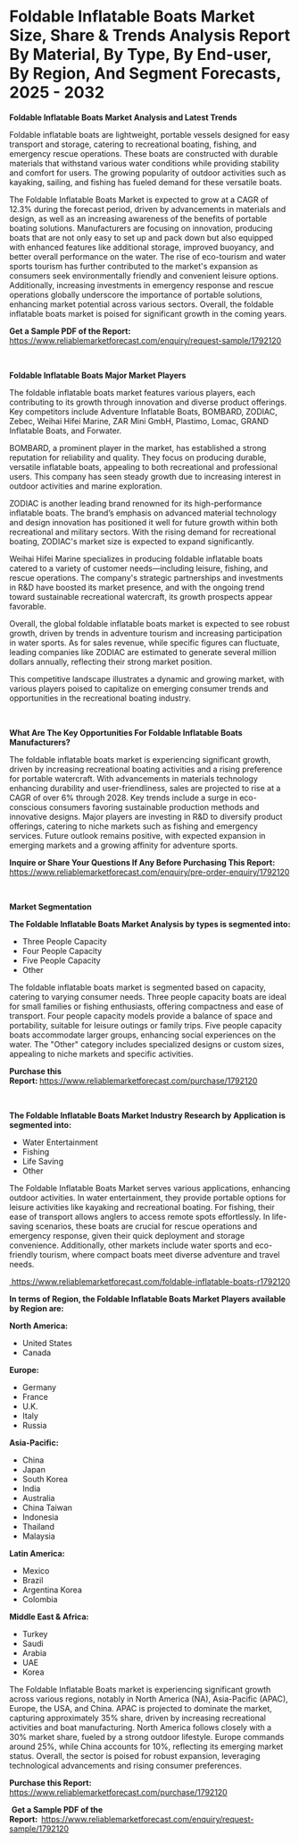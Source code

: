 <p><h1>Foldable Inflatable Boats Market Size, Share & Trends Analysis Report By Material, By Type, By End-user, By Region, And Segment Forecasts, 2025 - 2032</h1></p><p><strong>Foldable Inflatable Boats Market Analysis and Latest Trends</strong></p>
<p><p>Foldable inflatable boats are lightweight, portable vessels designed for easy transport and storage, catering to recreational boating, fishing, and emergency rescue operations. These boats are constructed with durable materials that withstand various water conditions while providing stability and comfort for users. The growing popularity of outdoor activities such as kayaking, sailing, and fishing has fueled demand for these versatile boats.</p><p>The Foldable Inflatable Boats Market is expected to grow at a CAGR of 12.3% during the forecast period, driven by advancements in materials and design, as well as an increasing awareness of the benefits of portable boating solutions. Manufacturers are focusing on innovation, producing boats that are not only easy to set up and pack down but also equipped with enhanced features like additional storage, improved buoyancy, and better overall performance on the water. The rise of eco-tourism and water sports tourism has further contributed to the market's expansion as consumers seek environmentally friendly and convenient leisure options. Additionally, increasing investments in emergency response and rescue operations globally underscore the importance of portable solutions, enhancing market potential across various sectors. Overall, the foldable inflatable boats market is poised for significant growth in the coming years.</p></p>
<p><strong>Get a Sample PDF of the Report:&nbsp;</strong> <a href="https://www.reliablemarketforecast.com/enquiry/request-sample/1792120?utm_campaign=3294&utm_medium=2&utm_source=Github&utm_content=ia&utm_term=16042025&utm_id=foldable-inflatable-boats">https://www.reliablemarketforecast.com/enquiry/request-sample/1792120</a></p>
<p>&nbsp;</p>
<p><strong>Foldable Inflatable Boats Major Market Players</strong></p>
<p><p>The foldable inflatable boats market features various players, each contributing to its growth through innovation and diverse product offerings. Key competitors include Adventure Inflatable Boats, BOMBARD, ZODIAC, Zebec, Weihai Hifei Marine, ZAR Mini GmbH, Plastimo, Lomac, GRAND Inflatable Boats, and Forwater.</p><p>BOMBARD, a prominent player in the market, has established a strong reputation for reliability and quality. They focus on producing durable, versatile inflatable boats, appealing to both recreational and professional users. This company has seen steady growth due to increasing interest in outdoor activities and marine exploration.</p><p>ZODIAC is another leading brand renowned for its high-performance inflatable boats. The brand’s emphasis on advanced material technology and design innovation has positioned it well for future growth within both recreational and military sectors. With the rising demand for recreational boating, ZODIAC's market size is expected to expand significantly.</p><p>Weihai Hifei Marine specializes in producing foldable inflatable boats catered to a variety of customer needs—including leisure, fishing, and rescue operations. The company's strategic partnerships and investments in R&D have boosted its market presence, and with the ongoing trend toward sustainable recreational watercraft, its growth prospects appear favorable.</p><p>Overall, the global foldable inflatable boats market is expected to see robust growth, driven by trends in adventure tourism and increasing participation in water sports. As for sales revenue, while specific figures can fluctuate, leading companies like ZODIAC are estimated to generate several million dollars annually, reflecting their strong market position.</p><p>This competitive landscape illustrates a dynamic and growing market, with various players poised to capitalize on emerging consumer trends and opportunities in the recreational boating industry.</p></p>
<p>&nbsp;</p>
<p><strong>What Are The Key Opportunities For Foldable Inflatable Boats Manufacturers?</strong></p>
<p><p>The foldable inflatable boats market is experiencing significant growth, driven by increasing recreational boating activities and a rising preference for portable watercraft. With advancements in materials technology enhancing durability and user-friendliness, sales are projected to rise at a CAGR of over 6% through 2028. Key trends include a surge in eco-conscious consumers favoring sustainable production methods and innovative designs. Major players are investing in R&D to diversify product offerings, catering to niche markets such as fishing and emergency services. Future outlook remains positive, with expected expansion in emerging markets and a growing affinity for adventure sports.</p></p>
<p><strong>Inquire or Share Your Questions If Any Before Purchasing This Report:</strong> <a href="https://www.reliablemarketforecast.com/enquiry/pre-order-enquiry/1792120?utm_campaign=3294&utm_medium=2&utm_source=Github&utm_content=ia&utm_term=16042025&utm_id=foldable-inflatable-boats">https://www.reliablemarketforecast.com/enquiry/pre-order-enquiry/1792120</a></p>
<p>&nbsp;</p>
<p><strong>Market Segmentation</strong></p>
<p><strong>The Foldable Inflatable Boats Market Analysis by types is segmented into:</strong></p>
<p><ul><li>Three People Capacity</li><li>Four People Capacity</li><li>Five People Capacity</li><li>Other</li></ul></p>
<p><p>The foldable inflatable boats market is segmented based on capacity, catering to varying consumer needs. Three people capacity boats are ideal for small families or fishing enthusiasts, offering compactness and ease of transport. Four people capacity models provide a balance of space and portability, suitable for leisure outings or family trips. Five people capacity boats accommodate larger groups, enhancing social experiences on the water. The "Other" category includes specialized designs or custom sizes, appealing to niche markets and specific activities.</p></p>
<p><strong>Purchase this Report:&nbsp;</strong><a href="https://www.reliablemarketforecast.com/purchase/1792120?utm_campaign=3294&utm_medium=2&utm_source=Github&utm_content=ia&utm_term=16042025&utm_id=foldable-inflatable-boats">https://www.reliablemarketforecast.com/purchase/1792120</a></p>
<p>&nbsp;</p>
<p><strong>The Foldable Inflatable Boats Market Industry Research by Application is segmented into:</strong></p>
<p><ul><li>Water Entertainment</li><li>Fishing</li><li>Life Saving</li><li>Other</li></ul></p>
<p><p>The Foldable Inflatable Boats Market serves various applications, enhancing outdoor activities. In water entertainment, they provide portable options for leisure activities like kayaking and recreational boating. For fishing, their ease of transport allows anglers to access remote spots effortlessly. In life-saving scenarios, these boats are crucial for rescue operations and emergency response, given their quick deployment and storage convenience. Additionally, other markets include water sports and eco-friendly tourism, where compact boats meet diverse adventure and travel needs.</p></p>
<p><a href="https://www.reliablemarketforecast.com/foldable-inflatable-boats-r1792120?utm_campaign=3294&utm_medium=2&utm_source=Github&utm_content=ia&utm_term=16042025&utm_id=foldable-inflatable-boats">&nbsp;https://www.reliablemarketforecast.com/foldable-inflatable-boats-r1792120</a></p>
<p><strong>In terms of Region, the Foldable Inflatable Boats Market Players available by Region are:</strong></p>
<p>
    <p> <strong> North America: </strong>
        <ul>
            <li>United States</li>
            <li>Canada</li>
        </ul>
        </p> 
    <p> <strong> Europe: </strong>
        <ul>
            <li>Germany</li>
            <li>France</li>
            <li>U.K.</li>
            <li>Italy</li>
            <li>Russia</li>
        </ul>
        </p> 
    <p> <strong> Asia-Pacific: </strong>
        <ul>
            <li>China</li>
            <li>Japan</li>
            <li>South Korea</li>
            <li>India</li>
            <li>Australia</li>
            <li>China Taiwan</li>
            <li>Indonesia</li>
            <li>Thailand</li>
            <li>Malaysia</li>
        </ul>
        </p> 
    <p> <strong> Latin America: </strong>
        <ul>
            <li>Mexico</li>
            <li>Brazil</li>
            <li>Argentina Korea</li>
            <li>Colombia</li>
        </ul>
        </p> 
    <p> <strong> Middle East & Africa: </strong>
        <ul>
            <li>Turkey</li>
            <li>Saudi</li>
            <li>Arabia</li>
            <li>UAE</li>
            <li>Korea</li>
        </ul>
    </p>
    </p>
<p><p>The Foldable Inflatable Boats market is experiencing significant growth across various regions, notably in North America (NA), Asia-Pacific (APAC), Europe, the USA, and China. APAC is projected to dominate the market, capturing approximately 35% share, driven by increasing recreational activities and boat manufacturing. North America follows closely with a 30% market share, fueled by a strong outdoor lifestyle. Europe commands around 25%, while China accounts for 10%, reflecting its emerging market status. Overall, the sector is poised for robust expansion, leveraging technological advancements and rising consumer preferences.</p></p>
<p><strong>Purchase this Report: </strong><a href="https://www.reliablemarketforecast.com/purchase/1792120?utm_campaign=3294&utm_medium=2&utm_source=Github&utm_content=ia&utm_term=16042025&utm_id=foldable-inflatable-boats">https://www.reliablemarketforecast.com/purchase/1792120</a></p>
<p>&nbsp;<strong>Get a Sample PDF of the Report:&nbsp;&nbsp;</strong><a href="https://www.reliablemarketforecast.com/enquiry/request-sample/1792120?utm_campaign=3294&utm_medium=2&utm_source=Github&utm_content=ia&utm_term=16042025&utm_id=foldable-inflatable-boats">https://www.reliablemarketforecast.com/enquiry/request-sample/1792120</a></p>
<p><strong></strong></p>
<p><p></p><p></p><p></p></p>